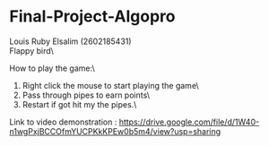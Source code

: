 # Final-Project-Algopro
Louis Ruby Elsalim (2602185431)\
Flappy bird\

How to play the game:\
1. Right click the mouse to start playing the game\
2. Pass through pipes to earn points\
3. Restart if got hit my the pipes.\

Link to video demonstration : https://drive.google.com/file/d/1W40-n1wgPxjBCCOfmYUCPKkKPEw0b5m4/view?usp=sharing
